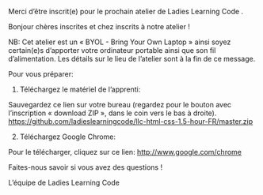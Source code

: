 Merci d’être inscrit(e) pour le prochain atelier de Ladies Learning Code .

Bonjour chères inscrites et chez inscrits à notre atelier !

NB: Cet atelier est un « BYOL - Bring Your Own Laptop » ainsi soyez certain(e)s d’apporter votre ordinateur portable ainsi que son fil d’alimentation. Les détails sur le lieu de l’atelier sont à la fin de ce message.

Pour vous préparer:

1. Téléchargez le matériel de l’apprenti:

Sauvegardez ce lien sur votre bureau (regardez pour le bouton avec l’inscription « download ZIP », dans le coin vers le bas à droite).  https://github.com/ladieslearningcode/llc-html-css-1.5-hour-FR/master.zip

2. Téléchargez Google Chrome:

Pour le télécharger, cliquez sur ce lien: http://www.google.com/chrome
 

Faites-nous savoir si vous avez des questions !


L’équipe de Ladies Learning Code     
